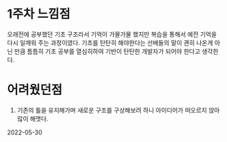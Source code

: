 # 1주차 느낌점

오래전에 공부했던 기초 구조라서 기억이 가물가물 했지만 복습을 통해서 예전 기억을 다시 일깨워 주는 과정이였다.
기초를 탄탄히 해야한다는 선배들의 말이 괜히 나온게 아닌 만큼 틈틈히 기초 공부를 열심히하여
기반이 탄탄한 개발자가 되어야 한다고 생각한다.

# 어려웠던점

1.  기존의 틀을 유지해가며 새로운 구조를 구상해보려 하니 아이디어가 떠오르지 않아 많이 해맷다.

2022-05-30
